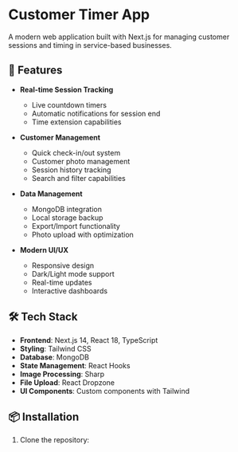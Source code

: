 # Customer Timer App

A modern web application built with Next.js for managing customer sessions and timing in service-based businesses.

## 🚀 Features

- **Real-time Session Tracking**
  - Live countdown timers
  - Automatic notifications for session end
  - Time extension capabilities

- **Customer Management**
  - Quick check-in/out system
  - Customer photo management
  - Session history tracking
  - Search and filter capabilities

- **Data Management**
  - MongoDB integration
  - Local storage backup
  - Export/Import functionality
  - Photo upload with optimization

- **Modern UI/UX**
  - Responsive design
  - Dark/Light mode support
  - Real-time updates
  - Interactive dashboards

## 🛠️ Tech Stack

- **Frontend**: Next.js 14, React 18, TypeScript
- **Styling**: Tailwind CSS
- **Database**: MongoDB
- **State Management**: React Hooks
- **Image Processing**: Sharp
- **File Upload**: React Dropzone
- **UI Components**: Custom components with Tailwind

## 📦 Installation

1. Clone the repository:

